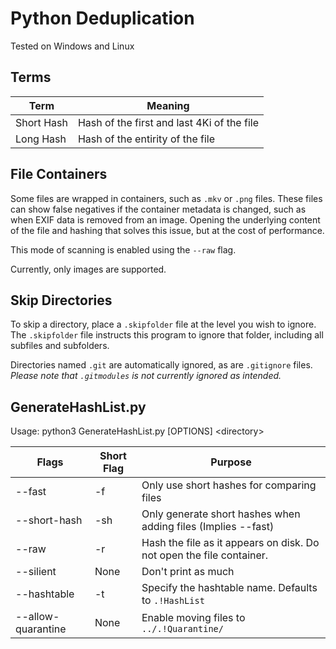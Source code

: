 Python Deduplication
===

Tested on Windows and Linux

Terms
---

Term | Meaning
--- | ---
Short Hash | Hash of the first and last 4Ki of the file
Long Hash | Hash of the entirity of the file


File Containers
---

Some files are wrapped in containers, such as `.mkv` or `.png` files. These files can show false negatives if the container metadata is changed, such as when EXIF data is removed from an image. Opening the underlying content of the file and hashing that solves this issue, but at the cost of performance. 

This mode of scanning is enabled using the `--raw` flag. 

Currently, only images are supported.

Skip Directories
---

To skip a directory, place a `.skipfolder` file at the level you wish to ignore.
The `.skipfolder` file instructs this program to ignore that folder, including all subfiles and subfolders.

Directories named `.git` are automatically ignored, as are `.gitignore` files.
*Please note that `.gitmodules` is not currently ignored as intended.* 




GenerateHashList.py
---

Usage: python3 GenerateHashList.py [OPTIONS] \<directory\>

Flags | Short Flag | Purpose
--- | --- | ---
--fast | -f | Only use short hashes for comparing files
--short-hash | -sh | Only generate short hashes when adding files (Implies --fast)
--raw | -r | Hash the file as it appears on disk. Do not open the file container.
--silient | None | Don't print as much
--hashtable | -t | Specify the hashtable name. Defaults to `.!HashList`
--allow-quarantine | None | Enable moving files to `../.!Quarantine/`

